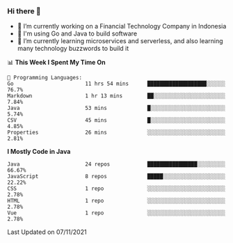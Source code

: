 ### Hi there 👋

<!--
**mazzama/mazzama** is a ✨ _special_ ✨ repository because its `README.md` (this file) appears on your GitHub profile.

Here are some ideas to get you started:

- 🔭 I’m currently working on ...
- 🌱 I’m currently learning ...
- 👯 I’m looking to collaborate on ...
- 🤔 I’m looking for help with ...
- 💬 Ask me about ...
- 📫 How to reach me: ...
- 😄 Pronouns: ...
- ⚡ Fun fact: ...
-->

- 🔭 I’m currently working on a Financial Technology Company in Indonesia
- :gun: I'm using Go and Java to build software
- 🌱 I’m currently learning microservices and serverless, and also learning many technology buzzwords to build it

<!--START_SECTION:waka-->
📊 **This Week I Spent My Time On** 

```text
💬 Programming Languages: 
Go                       11 hrs 54 mins      ███████████████████░░░░░░   76.7% 
Markdown                 1 hr 13 mins        ██░░░░░░░░░░░░░░░░░░░░░░░   7.84% 
Java                     53 mins             █░░░░░░░░░░░░░░░░░░░░░░░░   5.74% 
CSV                      45 mins             █░░░░░░░░░░░░░░░░░░░░░░░░   4.85% 
Properties               26 mins             ░░░░░░░░░░░░░░░░░░░░░░░░░   2.81%

```

**I Mostly Code in Java** 

```text
Java                     24 repos            ████████████████░░░░░░░░░   66.67% 
JavaScript               8 repos             █████░░░░░░░░░░░░░░░░░░░░   22.22% 
CSS                      1 repo              ░░░░░░░░░░░░░░░░░░░░░░░░░   2.78% 
HTML                     1 repo              ░░░░░░░░░░░░░░░░░░░░░░░░░   2.78% 
Vue                      1 repo              ░░░░░░░░░░░░░░░░░░░░░░░░░   2.78%

```



 Last Updated on 07/11/2021
<!--END_SECTION:waka-->
